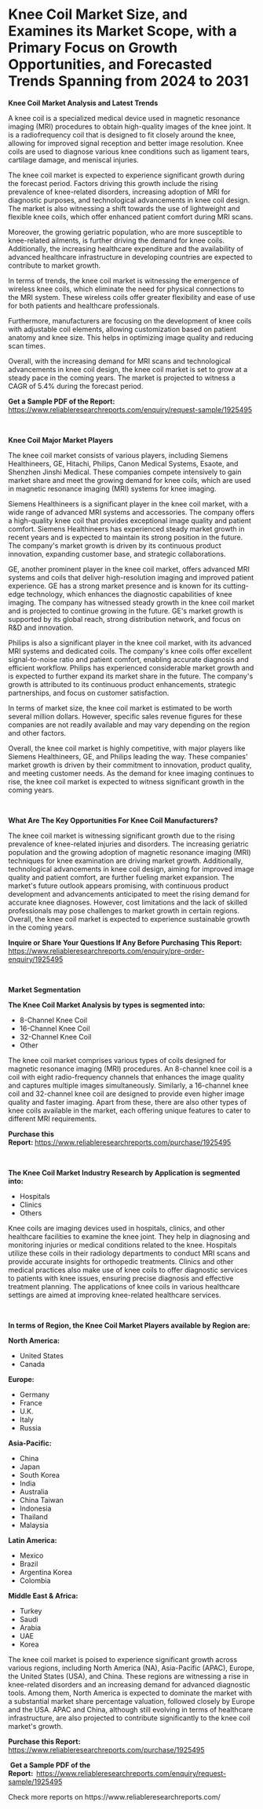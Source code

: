<p><h1>Knee Coil Market Size, and Examines its Market Scope, with a Primary Focus on Growth Opportunities, and Forecasted Trends Spanning from 2024 to 2031</h1></p><p><strong>Knee Coil Market Analysis and Latest Trends</strong></p>
<p><p>A knee coil is a specialized medical device used in magnetic resonance imaging (MRI) procedures to obtain high-quality images of the knee joint. It is a radiofrequency coil that is designed to fit closely around the knee, allowing for improved signal reception and better image resolution. Knee coils are used to diagnose various knee conditions such as ligament tears, cartilage damage, and meniscal injuries.</p><p>The knee coil market is expected to experience significant growth during the forecast period. Factors driving this growth include the rising prevalence of knee-related disorders, increasing adoption of MRI for diagnostic purposes, and technological advancements in knee coil design. The market is also witnessing a shift towards the use of lightweight and flexible knee coils, which offer enhanced patient comfort during MRI scans.</p><p>Moreover, the growing geriatric population, who are more susceptible to knee-related ailments, is further driving the demand for knee coils. Additionally, the increasing healthcare expenditure and the availability of advanced healthcare infrastructure in developing countries are expected to contribute to market growth.</p><p>In terms of trends, the knee coil market is witnessing the emergence of wireless knee coils, which eliminate the need for physical connections to the MRI system. These wireless coils offer greater flexibility and ease of use for both patients and healthcare professionals.</p><p>Furthermore, manufacturers are focusing on the development of knee coils with adjustable coil elements, allowing customization based on patient anatomy and knee size. This helps in optimizing image quality and reducing scan times.</p><p>Overall, with the increasing demand for MRI scans and technological advancements in knee coil design, the knee coil market is set to grow at a steady pace in the coming years. The market is projected to witness a CAGR of 5.4% during the forecast period.</p></p>
<p><strong>Get a Sample PDF of the Report:&nbsp;</strong> <a href="https://www.reliableresearchreports.com/enquiry/request-sample/1925495">https://www.reliableresearchreports.com/enquiry/request-sample/1925495</a></p>
<p>&nbsp;</p>
<p><strong>Knee Coil Major Market Players</strong></p>
<p><p>The knee coil market consists of various players, including Siemens Healthineers, GE, Hitachi, Philips, Canon Medical Systems, Esaote, and Shenzhen Jinshi Medical. These companies compete intensively to gain market share and meet the growing demand for knee coils, which are used in magnetic resonance imaging (MRI) systems for knee imaging.</p><p>Siemens Healthineers is a significant player in the knee coil market, with a wide range of advanced MRI systems and accessories. The company offers a high-quality knee coil that provides exceptional image quality and patient comfort. Siemens Healthineers has experienced steady market growth in recent years and is expected to maintain its strong position in the future. The company's market growth is driven by its continuous product innovation, expanding customer base, and strategic collaborations.</p><p>GE, another prominent player in the knee coil market, offers advanced MRI systems and coils that deliver high-resolution imaging and improved patient experience. GE has a strong market presence and is known for its cutting-edge technology, which enhances the diagnostic capabilities of knee imaging. The company has witnessed steady growth in the knee coil market and is projected to continue growing in the future. GE's market growth is supported by its global reach, strong distribution network, and focus on R&D and innovation.</p><p>Philips is also a significant player in the knee coil market, with its advanced MRI systems and dedicated coils. The company's knee coils offer excellent signal-to-noise ratio and patient comfort, enabling accurate diagnosis and efficient workflow. Philips has experienced considerable market growth and is expected to further expand its market share in the future. The company's growth is attributed to its continuous product enhancements, strategic partnerships, and focus on customer satisfaction.</p><p>In terms of market size, the knee coil market is estimated to be worth several million dollars. However, specific sales revenue figures for these companies are not readily available and may vary depending on the region and other factors.</p><p>Overall, the knee coil market is highly competitive, with major players like Siemens Healthineers, GE, and Philips leading the way. These companies' market growth is driven by their commitment to innovation, product quality, and meeting customer needs. As the demand for knee imaging continues to rise, the knee coil market is expected to witness significant growth in the coming years.</p></p>
<p>&nbsp;</p>
<p><strong>What Are The Key Opportunities For Knee Coil Manufacturers?</strong></p>
<p><p>The knee coil market is witnessing significant growth due to the rising prevalence of knee-related injuries and disorders. The increasing geriatric population and the growing adoption of magnetic resonance imaging (MRI) techniques for knee examination are driving market growth. Additionally, technological advancements in knee coil design, aiming for improved image quality and patient comfort, are further fueling market expansion. The market's future outlook appears promising, with continuous product development and advancements anticipated to meet the rising demand for accurate knee diagnoses. However, cost limitations and the lack of skilled professionals may pose challenges to market growth in certain regions. Overall, the knee coil market is expected to experience sustainable growth in the coming years.</p></p>
<p><strong>Inquire or Share Your Questions If Any Before Purchasing This Report:</strong> <a href="https://www.reliableresearchreports.com/enquiry/pre-order-enquiry/1925495">https://www.reliableresearchreports.com/enquiry/pre-order-enquiry/1925495</a></p>
<p>&nbsp;</p>
<p><strong>Market Segmentation</strong></p>
<p><strong>The Knee Coil Market Analysis by types is segmented into:</strong></p>
<p><ul><li>8-Channel Knee Coil</li><li>16-Channel Knee Coil</li><li>32-Channel Knee Coil</li><li>Other</li></ul></p>
<p><p>The knee coil market comprises various types of coils designed for magnetic resonance imaging (MRI) procedures. An 8-channel knee coil is a coil with eight radio-frequency channels that enhances the image quality and captures multiple images simultaneously. Similarly, a 16-channel knee coil and 32-channel knee coil are designed to provide even higher image quality and faster imaging. Apart from these, there are also other types of knee coils available in the market, each offering unique features to cater to different MRI requirements.</p></p>
<p><strong>Purchase this Report:&nbsp;</strong><a href="https://www.reliableresearchreports.com/purchase/1925495">https://www.reliableresearchreports.com/purchase/1925495</a></p>
<p>&nbsp;</p>
<p><strong>The Knee Coil Market Industry Research by Application is segmented into:</strong></p>
<p><ul><li>Hospitals</li><li>Clinics</li><li>Others</li></ul></p>
<p><p>Knee coils are imaging devices used in hospitals, clinics, and other healthcare facilities to examine the knee joint. They help in diagnosing and monitoring injuries or medical conditions related to the knee. Hospitals utilize these coils in their radiology departments to conduct MRI scans and provide accurate insights for orthopedic treatments. Clinics and other medical practices also make use of knee coils to offer diagnostic services to patients with knee issues, ensuring precise diagnosis and effective treatment planning. The applications of knee coils in various healthcare settings are aimed at improving knee-related healthcare services.</p></p>
<p>&nbsp;</p>
<p><strong>In terms of Region, the Knee Coil Market Players available by Region are:</strong></p>
<p>
    <p> <strong> North America: </strong>
        <ul>
            <li>United States</li>
            <li>Canada</li>
        </ul>
        </p> 
    <p> <strong> Europe: </strong>
        <ul>
            <li>Germany</li>
            <li>France</li>
            <li>U.K.</li>
            <li>Italy</li>
            <li>Russia</li>
        </ul>
        </p> 
    <p> <strong> Asia-Pacific: </strong>
        <ul>
            <li>China</li>
            <li>Japan</li>
            <li>South Korea</li>
            <li>India</li>
            <li>Australia</li>
            <li>China Taiwan</li>
            <li>Indonesia</li>
            <li>Thailand</li>
            <li>Malaysia</li>
        </ul>
        </p> 
    <p> <strong> Latin America: </strong>
        <ul>
            <li>Mexico</li>
            <li>Brazil</li>
            <li>Argentina Korea</li>
            <li>Colombia</li>
        </ul>
        </p> 
    <p> <strong> Middle East & Africa: </strong>
        <ul>
            <li>Turkey</li>
            <li>Saudi</li>
            <li>Arabia</li>
            <li>UAE</li>
            <li>Korea</li>
        </ul>
    </p>
    </p>
<p><p>The knee coil market is poised to experience significant growth across various regions, including North America (NA), Asia-Pacific (APAC), Europe, the United States (USA), and China. These regions are witnessing a rise in knee-related disorders and an increasing demand for advanced diagnostic tools. Among them, North America is expected to dominate the market with a substantial market share percentage valuation, followed closely by Europe and the USA. APAC and China, although still evolving in terms of healthcare infrastructure, are also projected to contribute significantly to the knee coil market's growth.</p></p>
<p><strong>Purchase this Report: </strong><a href="https://www.reliableresearchreports.com/purchase/1925495">https://www.reliableresearchreports.com/purchase/1925495</a></p>
<p>&nbsp;<strong>Get a Sample PDF of the Report:&nbsp;&nbsp;</strong><a href="https://www.reliableresearchreports.com/enquiry/request-sample/1925495">https://www.reliableresearchreports.com/enquiry/request-sample/1925495</a></p>
<p><strong></strong></p>
<p>Check more reports on https://www.reliableresearchreports.com/</p>